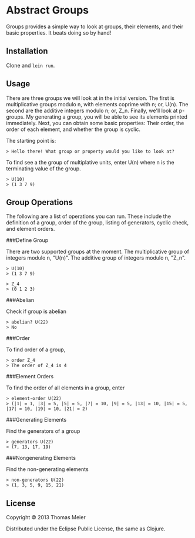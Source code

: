 # Abstract Groups

Groups provides a simple way to look at groups, their elements, and their basic properties. It beats doing so by hand!

## Installation

Clone and  `lein run`.

## Usage

There are three groups we will look at in the initial version. The first is multiplicative groups modulo n, with elements coprime with n; or, U(n). The second are the additive integers modulo n; or, Z_n. Finally, we'll look at p-groups. My generating a group, you will be able to see its elements printed immediately. Next, you can obtain some basic properties: Their order, the order of each element, and whether the group is cyclic.

The starting point is:

    > Hello there! What group or property would you like to look at?

To find see a the group of multiplative units, enter U(n) where n is the terminating value of the group.

    > U(10)
	> (1 3 7 9)

## Group Operations

The following are a list of operations you can run. These include the definition of a group, order of the group, listing of generators, cyclic check, and element orders.

###Define Group

There are two supported groups at the moment. The multiplicative group of integers modulo n, "U(n)". The additive group of integers modulo n, "Z\_n".

    > U(10)
    > (1 3 7 9)

    > Z_4
    > (0 1 2 3)

###Abelian

Check if group is abelian

    > abelian? U(22)
    > No

###Order

To find order of a group,

    > order Z_4
    > The order of Z_4 is 4


###Element Orders

To find the order of all elements in a group, enter

    > element-order U(22)
    > (|1| = 1, |3| = 5, |5| = 5, |7| = 10, |9| = 5, |13| = 10, |15| = 5, |17| = 10, |19| = 10, |21| = 2)

###Generating Elements

Find the generators of a group

    > generators U(22)
    > (7, 13, 17, 19)

###Nongenerating Elements

Find the non-generating elements

    > non-generators U(22)
    > (1, 3, 5, 9, 15, 21)



## License

Copyright © 2013 Thomas Meier

Distributed under the Eclipse Public License, the same as Clojure.